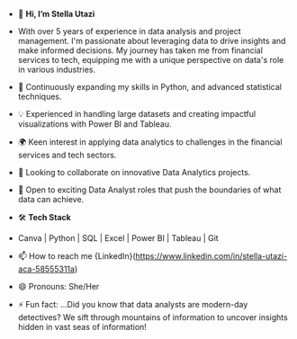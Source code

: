 - 👋 **Hi, I’m Stella Utazi**
- With over 5 years of experience in data analysis and project management. I'm passionate about leveraging data to drive insights and make informed decisions. My journey has taken me from financial services to tech, equipping me with a unique perspective on data's role in various industries.
- 🌱 Continuously expanding my skills in Python, and advanced statistical techniques.
- 💡 Experienced in handling large datasets and creating impactful visualizations with Power BI and Tableau.
- 🌍 Keen interest in applying data analytics to challenges in the financial services and tech sectors.
- 🤝 Looking to collaborate on innovative Data Analytics projects.
- 🚀 Open to exciting Data Analyst roles that push the boundaries of what data can achieve.


- 🛠 **Tech Stack**
- Canva | Python | SQL | Excel | Power BI | Tableau | Git

- 📫 How to reach me {LinkedIn}(https://www.linkedin.com/in/stella-utazi-aca-58555311a) 
- 😄 Pronouns: She/Her
- ⚡ Fun fact: ...Did you know that data analysts are modern-day detectives? We sift through mountains of information to uncover insights hidden in vast seas of information!



